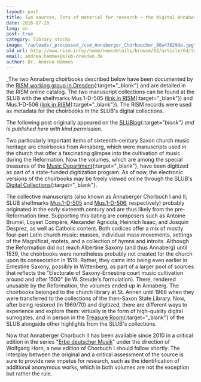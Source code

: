 ```yaml
---
layout: post
title: Two sources, lots of material for research – the digital Annaberger Chorbücher
date: 2016-07-28
lang: en
post: true
category: library_stocks
image: "/uploads/_processed_/csm_Annaberger_Chorbuecher_80a43029de.jpg"
old_url: http://www.rism.info//home/newsdetails/browse/62/article/64/two-sources-lots-of-material-for-research-the-digital-annaberger-chorbuecher.html
email: andrea.hammes@slub-dresden.de
author: Dr. Andrea Hammes
---
```



_The two Annaberg choirbooks described below have been documented by the [RISM working group in Dresden](http://de.rism.info/de/home.html){:target="_blank"} and are detailed in the RISM online catalog. The two manuscript collections can be found at the SLUB with the shelfmarks Mus.1-D-505 ([link in RISM](https://opac.rism.info/search?View=rism&callno=Mus.1-D-505){:target="_blank"}) and Mus.1-D-506 ([link in RISM](https://opac.rism.info/search?View=rism&callno=Mus.1-D-506){:target="_blank"}). The RISM records were used as metadata for the choirbooks in the SLUB's digital collections.

The following post originally appeared on the [SLUBlog](http://blog.slub-dresden.de/beitrag/2016/07/19/zwei-quellen-viel-futter-fuer-die-forschung-annaberger-chorbuecher-digital/){:target="_blank"} and is published here with kind permission._



Two particularly important items of sixteenth-century Saxon church music heritage are choirbooks from Annaberg, which were manuscripts used in the church that offer a fascinating glimpse into the cultivation of music during the Reformation. Now the volumes, which are among the special treasures of the [Music Department](http://www.slub-dresden.de/sammlungen/musik/){:target="_blank"}, have been digitized as part of a state-funded digitization program. As of now, the electronic versions of the choirbooks may be freely viewed online through the SLUB's [Digital Collections](http://digital.slub-dresden.de/kollektionen/){:target="_blank"}.

The collective manuscripts (also known as Annaberger Chorbuch I and II; SLUB shelfmarks [Mus.1-D-505](http://digital.slub-dresden.de/werkansicht/dlf/168387/1/) and [Mus.1-D-506](http://digital.slub-dresden.de/werkansicht/dlf/168388/1/), respectively) probably originated in the early sixteenth century and are thus likely from the pre-Reformation time. Supporting this dating are composers such as Antoine Brumel, Loyset Compère, Alexander Agricola, Heinrich Isaac, and Josquin Desprez, as well as Catholic content. Both codices offer a mix of mostly four-part Latin church music: masses, individual mass movements, settings of the Magnificat, motets, and a collection of hymns and introits. Although the Reformation did not reach Albertine Saxony (and thus Annaberg) until 1539, the choirbooks were nonetheless probably not created for the church upon its consecration in 1519. Rather, they came into being even earlier in Ernestine Saxony, possibly in Wittenberg, as part of a larger pool of sources that reflects the "Electorate of Saxony-Ernestine court music cultivation around and after 1500" (in W. Steude's formulation). There, rendered unusable by the Reformation, the volumes ended up in Annaberg. The choirbooks belonged to the church library at St. Annen until 1968 when they were transferred to the collections of the then-Saxon State Library. Now, after being restored (in 1969/70) and digitized, there are different ways to experience and explore them: virtually in the form of high-quality digital surrogates, and in person in the [Treasure Room](http://www.slub-dresden.de/ueber-uns/buchmuseum/virtuelle-schatzkammer/vitrinenueberblick/vitrine-xiii/){:target="_blank"} of the SLUB alongside other highlights from the SLUB's collections.

Now that Annaberger Chorbuch II has been available since 2010 in a critical edition in the series "[Erbe deutscher Musik](http://www.uni-regensburg.de/Fakultaeten/phil_Fak_I/Musikwissenschaft/EDM/EdM-Inhalte.html)" under the direction of Wolfgang Horn, a new edition of Chorbuch I should follow shortly. The interplay between the original and a critical assessment of the source is sure to provide new impetus for research, such as the identification of additional anonymous works, which in both volumes are not the exception but rather the rule.



<script type="text/javascript">var switchTo5x=true;</script><script type="text/javascript" src="http://w.sharethis.com/button/buttons.js"></script><script type="text/javascript">stLight.options({publisher: "9b601438-1ce1-49d8-bfd7-9cff5df54c17", doNotHash: false, doNotCopy: false, hashAddressBar: false});</script>